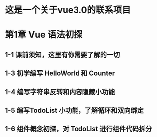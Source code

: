 # 这是一个关于vue3.0的联系项目

# 第1章 Vue 语法初探

## 1-1 课前须知，这里有你需要了解的一切

## 1-3 初学编写 HelloWorld 和 Counter

## 1-4 编写字符串反转和内容隐藏小功能

## 1-5 编写TodoList 小功能，了解循环和双向绑定

## 1-6 组件概念初探，对 TodoList 进行组件代码拆分


